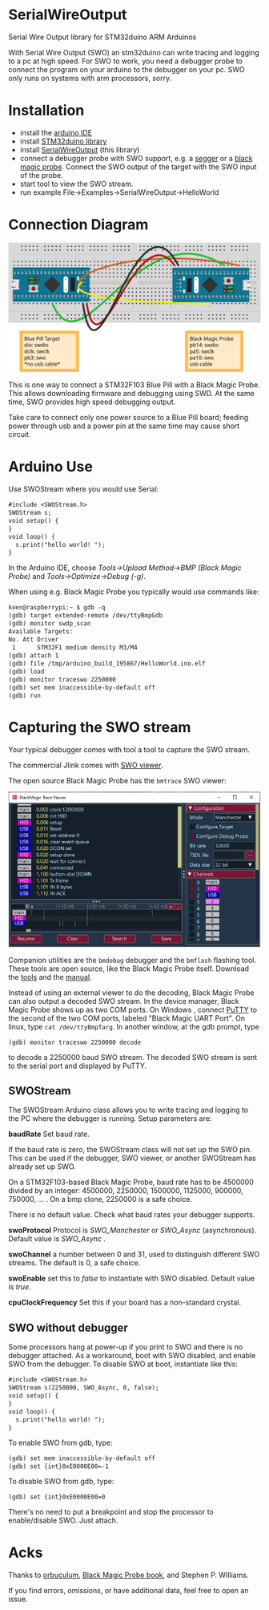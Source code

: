 # SerialWireOutput
Serial Wire Output library for STM32duino ARM Arduinos

With Serial Wire Output (SWO) an stm32duino can write tracing and logging to a pc at high speed. For SWO to work, you need a debugger probe to connect the program on your arduino to the debugger on your pc. SWO only runs on systems with arm processors, sorry.

# Installation
* install the [arduino IDE](https://www.arduino.cc/)
* install [STM32duino library](https://github.com/stm32duino/Arduino_Core_STM32)
* install [SerialWireOutput](https://github.com/koendv/SerialWireOutput) (this library)
* connect a debugger probe with SWO support, e.g. a [segger](https://www.segger.com/products/debug-probes/j-link/) or a [black magic probe](https://github.com/blacksphere/blackmagic/wiki). Connect the SWO output of the target with the SWO input of the probe.
* start tool to view the SWO stream.
* run example File→Examples→SerialWireOutput→HelloWorld

# Connection Diagram
![Connection Diagram](https://raw.githubusercontent.com/koendv/Connecting-Black-Magic-Probe-and-Blue-Pill/master/bmp_bp.svg  "Connecting a Blue Pill to a Black Magic Probe")

This is one way to connect a STM32F103 Blue Pill with a Black Magic Probe. This allows downloading firmware and debugging using SWD. At the same time, SWO provides high speed debugging output.

Take care to connect only one power source to a Blue Pill board; feeding power through usb and a power pin at the same time may cause short circuit.

# Arduino Use
Use SWOStream where you would use Serial:
```
#include <SWOStream.h>
SWOStream s;
void setup() {
}
void loop() {
  s.print("hello world! ");
}
```

In the Arduino IDE, choose *Tools→Upload Method→BMP (Black Magic Probe)* and *Tools→Optimize→Debug (-g)*.

When using e.g. Black Magic Probe you typically would use commands like:
```
koen@raspberrypi:~ $ gdb -q
(gdb) target extended-remote /dev/ttyBmpGdb
(gdb) monitor swdp_scan
Available Targets:
No. Att Driver
 1      STM32F1 medium density M3/M4
(gdb) attach 1
(gdb) file /tmp/arduino_build_195867/HelloWorld.ino.elf
(gdb) load
(gdb) monitor traceswo 2250000
(gdb) set mem inaccessible-by-default off
(gdb) run
```
# Capturing the SWO stream

Your typical debugger comes with tool a tool to capture the SWO stream.

The commercial Jlink comes with [SWO viewer](https://www.segger.com/products/debug-probes/j-link/tools/j-link-swo-viewer/).

The open source Black Magic Probe has the ``bmtrace`` SWO viewer:

![bmtrace](https://github.com/compuphase/Black-Magic-Probe-Book/raw/master/doc/bmtrace.png  "bmtrace SWO viewer for Black Magic Probe")

Companion utilities are the ``bmdebug``  debugger and the ``bmflash`` flashing tool. These tools are open source, like the Black Magic Probe itself. Download the [tools](https://github.com/compuphase/Black-Magic-Probe-Book/releases) and the [manual](https://github.com/compuphase/Black-Magic-Probe-Book/raw/master/BlackMagicProbe.pdf).

Instead of using an external viewer to do the decoding, Black Magic Probe can also output a decoded SWO stream. In the device manager, Black Magic Probe shows up as two COM ports. On Windows , connect [PuTTY](https://www.chiark.greenend.org.uk/~sgtatham/putty/latest.html) to the second of the two COM ports, labeled "Black Magic UART Port". On linux, type ``cat /dev/ttyBmpTarg``. In another window, at the gdb prompt, type
```
(gdb) monitor traceswo 2250000 decode
```
to decode a 2250000 baud SWO stream. The decoded SWO stream is sent to the serial port and displayed by PuTTY.

## SWOStream
The SWOStream Arduino class allows you to write tracing and logging to the PC where the debugger is running. Setup parameters are:

**baudRate** Set baud rate.

If the baud rate is zero, the SWOStream class will not set up the SWO pin. This can be used if the debugger, SWO viewer, or another SWOStream has already set up SWO.

On a STM32F103-based Black Magic Probe, baud rate has to be 4500000 divided by an integer: 4500000, 2250000,  1500000,  1125000, 900000, 750000, ... . On a bmp clone, 2250000 is a safe choice.

There is no default value. Check what baud rates your debugger supports.

**swoProtocol** Protocol is *SWO_Manchester* or *SWO_Async* (asynchronous). Default value is *SWO_Async* .

**swoChannel** a number between 0 and 31, used to distinguish different SWO streams. The default is 0, a safe choice.

**swoEnable** set this to *false* to instantiate with SWO  disabled. Default value is *true*.

**cpuClockFrequency** Set this if your board has a non-standard crystal.

## SWO without debugger
Some processors hang at power-up if you print to SWO and there is no debugger attached. As a workaround, boot with SWO disabled, and enable SWO from the debugger. To disable SWO at boot, instantiate like this:
```
#include <SWOStream.h>
SWOStream s(2250000, SWO_Async, 0, false);
void setup() {
}
void loop() {
  s.print("hello world! ");
}
```
To enable SWO from gdb, type:
```
(gdb) set mem inaccessible-by-default off
(gdb) set {int}0xE0000E00=-1
```
To disable SWO from gdb, type:
```
(gdb) set {int}0xE0000E00=0
```
There's no need to put a breakpoint and stop the processor to enable/disable SWO. Just attach.

# Acks
Thanks to [orbuculum](https://github.com/orbcode/orbuculum), [Black Magic Probe book](https://github.com/compuphase/Black-Magic-Probe-Book), and Stephen P. WIlliams.

If you find errors, omissions, or have additional data, feel free to open an issue.

